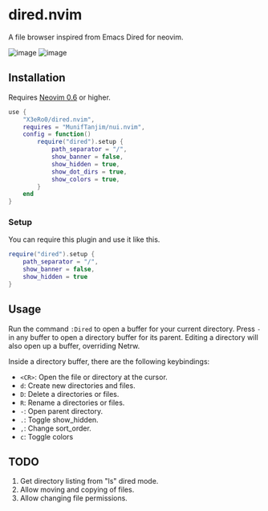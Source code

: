 # dired.nvim

A file browser inspired from Emacs Dired for neovim.

![image](https://user-images.githubusercontent.com/24680989/178328330-f7e3f502-b83b-4559-9d4d-606389a6a5ea.png)
![image](https://user-images.githubusercontent.com/24680989/178287820-a1826d5f-2109-4c1d-a38d-38fe549ccc11.png)


## Installation

Requires [Neovim 0.6](https://github.com/neovim/neovim/releases/tag/v0.6.0) or
higher.

```lua
use {
    "X3eRo0/dired.nvim",
    requires = "MunifTanjim/nui.nvim",
    config = function()
        require("dired").setup {
            path_separator = "/",
            show_banner = false,
            show_hidden = true,
            show_dot_dirs = true,
            show_colors = true,
        }
    end
}
```

### Setup
You can require this plugin and use it like this.
```lua
require("dired").setup {
    path_separator = "/",
    show_banner = false,
    show_hidden = true
}
```

## Usage

Run the command `:Dired` to open a buffer for your current
directory. Press `-` in any buffer to open a directory buffer for its parent.
Editing a directory will also open up a buffer, overriding Netrw.

Inside a directory buffer, there are the following keybindings:
* `<CR>`: Open the file or directory at the cursor.
* `d`: Create new directories and files.
* `D`: Delete a directories or files.
* `R`: Rename a directories or files.
* `-`: Open parent directory.
* `.`: Toggle show_hidden.
* `,`: Change sort_order.
* `c`: Toggle colors

## TODO

1. Get directory listing from "ls" dired mode.
2. Allow moving and copying of files.
3. Allow changing file permissions.
